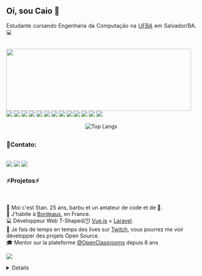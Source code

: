 ## Oi, sou Caio 👋

<div align="justify">

Estudante cursando Engenharia da Computação na [UFBA](https://ufba.br/) em Salvador/BA. 💻

</div>

<div align="justify">



</div>

##

<div>
  <p>
    <img align="left" width="490" height="165" src="https://github-readme-stats.vercel.app/api?username=caiosmendes96&show_icons=true&hide_border=false&line_height=20&title_color=f69673&icon_color=1b93c9&show_owner=true"/>
    <p>
      <img src="https://img.shields.io/badge/-Visual%20Studio%20Code-23A9F2?style=flat-square&logo=Visual%20Studio%20Code&logoColor=white"/>
      <img src="https://img.shields.io/badge/-Github-181717?style=flat-square&logo=GitHub&logoColor=white"/>
      <img src="https://img.shields.io/badge/-Git-F44D27?style=flat-square&logo=Git&logoColor=white"/>
      <img src="https://img.shields.io/badge/-NPM-CB3837?style=flat-square&logo=NPM&logoColor=white"/>
      <img src="https://img.shields.io/badge/-Apache-D22128?style=flat-square&logo=Apache&logoColor=white"/>
      <img src="https://img.shields.io/badge/-Sketch-FA6400?style=flat-square&logo=Sketch&logoColor=white"/>
      <img src="https://img.shields.io/badge/-MySQL-F29111?style=flat-square&logo=MySQL&logoColor=white"/>
      <img src="https://img.shields.io/badge/-Vue.js-42B883?style=flat-square&logo=Vue.js&logoColor=white"/>
      <img src="https://img.shields.io/badge/-Laravel-F55247?style=flat-square&logo=Laravel&logoColor=white"/>
      <img src="https://img.shields.io/badge/-WebPack-1C78C0?style=flat-square&logo=WebPack&logoColor=white"/>
      <img src="https://img.shields.io/badge/-ESLint-4B32C3?style=flat-square&logo=ESLint&logoColor=white"/>
      <img src="https://img.shields.io/badge/-HTML5-E34F26?style=flat-square&logo=HTML5&logoColor=white"/>
      <img src="https://img.shields.io/badge/-CSS3-1572B6?style=flat-square&logo=CSS3&logoColor=white"/>
    </p>
  
  </p>
  <p>
</div>

<div style="text-align: center;" align="center">

  ![Top Langs](https://github-readme-stats.vercel.app/api/top-langs/?username=caiosmendes96&layout=compact&langs_count=6&title_color=fcd914&hide=assembly,tcl,verilog,vhdl,c,cmake,handlebars,systemverilog,batchfile,stata,swift,makefile,jupyter%20notebook&text_color=fff&theme=transparent&border_color=fffbe6&bg_color=000)

</div>

##

   <h3>📣Contato:</h3><br/>
  <a href="mailto:contact@daniels-roth-stan.fr?subject=[GitHub]%20🔥%20Prise%20de%20contact&body=Bonjour%20Stan%2C%0A%0AJe%20viens%20vers%20toi%20aujourd%27hui%20apr%C3%A8s%20avoir%20vu%20ton%20profil%20GitHub%20pour%20..."><img src="https://img.shields.io/badge/e‑mail-D14836.svg?style=for-the-badge&logo=GMail&logoColor=white"/></a>
  <a href="https://instagram.com/mrstandu33"><img src="https://img.shields.io/badge/instagram-E4405F.svg?style=for-the-badge&logo=instagram&logoColor=white"/></a>  <a href="https://linkedin.com/in/stan-daniels-roth-278478127"><img src="https://img.shields.io/badge/linkedin-0077B5.svg?style=for-the-badge&logo=linkedin&logoColor=white"/></a>
</p>

<h3>⚡Projetos⚡️</h3><br/>
<p>
  🧔 Moi c'est <bold>Stan</bold>. 25 ans, barbu et un amateur de code et de 🍺.<br/>
  💼 J'habite à <a href="https://www.google.com/maps?q=bordeaux">Bordeaux</a>, en France.<br/>
  💻 Développeur Web <bold>T-Shaped</bold><em>(<a href="https://letslearnabout.net/blog/what-it-is-a-t-shaped-developer-and-why-you-should-be-one">?</a>)</em> <bold><a href="https://vuejs.org">Vue.js</a></bold> × <bold><a href="https://laravel.com">Laravel</a></bold>.<br/>
  🎥 Je fais de temps en temps des lives sur <a href="https://twitch.tv/mrstandu33">Twitch</a>, vous pourrez me voir développer des projets Open Source. <br/>
  🎓 Mentor sur la plateforme <a href="https://github.com/OpenClassrooms">@OpenClassrooms</a> depuis 6 ans
</p>
<p>


![](./profile-3d-contrib/profile-green-animate.svg)

<details>
 



 Last Updated on 26/03/2025 00:08:01 UTC
<!--END_SECTION:waka-->
</details>
